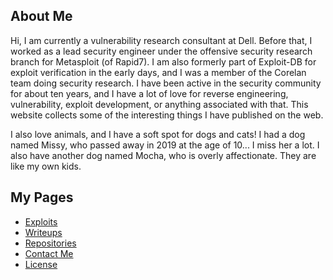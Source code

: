 ## About Me

Hi, I am currently a vulnerability research consultant at Dell. Before that, I worked as a lead
security engineer under the offensive security research branch for Metasploit (of Rapid7). I am
also formerly part of Exploit-DB for exploit verification in the early days, and I was a member
of the Corelan team doing security research. I have been active in the security community for
about ten years, and I have a lot of love for reverse engineering, vulnerability, exploit
development, or anything associated with that. This website collects some of the interesting
things I have published on the web.

I also love animals, and I have a soft spot for dogs and cats! I had a dog named Missy, who
passed away in 2019 at the age of 10... I miss her a lot. I also have another dog named
Mocha, who is overly affectionate. They are like my own kids.


## My Pages

* [Exploits](./exploits.md)
* [Writeups](./writeups.md)
* [Repositories](./repos.md)
* [Contact Me](./contact.md)
* [License](./site_license.md)
